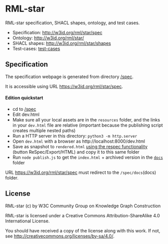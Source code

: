 # RML-star

RML-star specification, SHACL shapes, ontology, and test cases.

- Specification: http://w3id.org/rml/star/spec
- Ontology: http://w3id.org/rml/star/
- SHACL shapes: http://w3id.org/rml/star/shapes
- Test-cases: [test-cases](./test-cases)

## Specification

The specification webpage is generated from directory [/spec](spec).

It is accessible using URL https://w3id.org/rml/star/spec.

#### Edition quickstart

- cd to [/spec](spec)
- Edit dev.html
- Make sure all your local assets are in the `resources` folder, and the links in your `dev.html` file are relative (important because the publishing script creates multiple nested paths)
- Run a HTTP server in this directory: `python3 -m http.server`
- Open `dev.html` with a browser as http://localhost:8000/dev.html
- Save as snapshot to `rendered.html` [using the respec functionality](https://respec.org/docs/#using-browser) (button ReSpec/Export/HTML) and copy it to this same folder
- Run `node publish.js` to get the `index.html` + archived version in the [`docs`](docs) folder

URL https://w3id.org/rml/star/spec must redirect to the `/spec/docs`(docs) folder.

## License

RML-star (c) by W3C Community Group on Knowledge Graph Construction

RML-star is licensed under a
Creative Commons Attribution-ShareAlike 4.0 International License.

You should have received a copy of the license along with this
work.  If not, see <http://creativecommons.org/licenses/by-sa/4.0/>.

